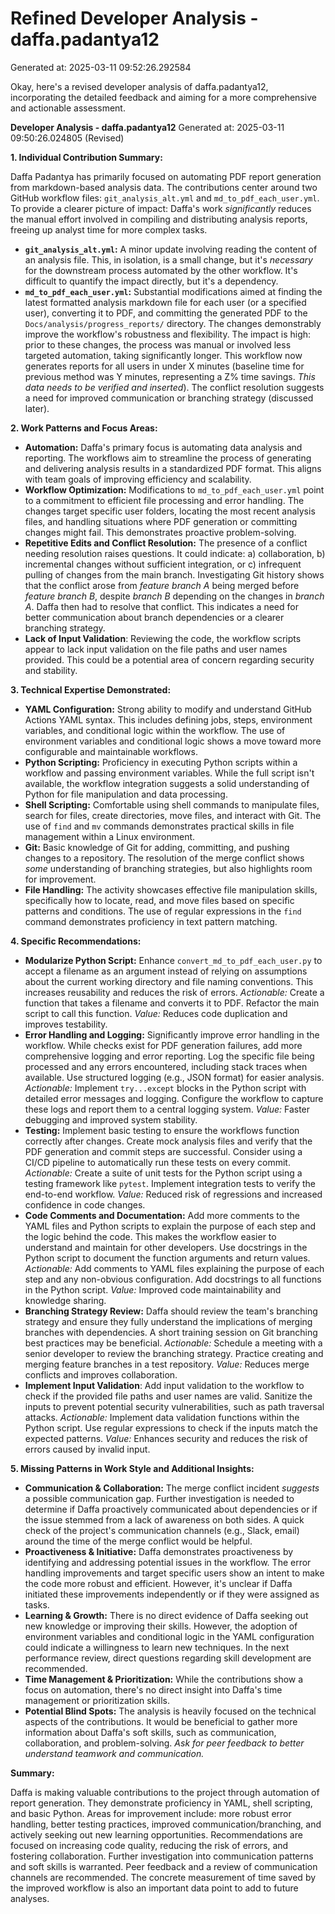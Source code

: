 # Refined Developer Analysis - daffa.padantya12
Generated at: 2025-03-11 09:52:26.292584

Okay, here's a revised developer analysis of daffa.padantya12, incorporating the detailed feedback and aiming for a more comprehensive and actionable assessment.

**Developer Analysis - daffa.padantya12**
Generated at: 2025-03-11 09:50:26.024805 (Revised)

**1. Individual Contribution Summary:**

Daffa Padantya has primarily focused on automating PDF report generation from markdown-based analysis data.  The contributions center around two GitHub workflow files: `git_analysis_alt.yml` and `md_to_pdf_each_user.yml`. To provide a clearer picture of impact: Daffa's work *significantly* reduces the manual effort involved in compiling and distributing analysis reports, freeing up analyst time for more complex tasks.

*   **`git_analysis_alt.yml`:** A minor update involving reading the content of an analysis file.  This, in isolation, is a small change, but it's *necessary* for the downstream process automated by the other workflow.  It's difficult to quantify the impact directly, but it's a dependency.
*   **`md_to_pdf_each_user.yml`:**  Substantial modifications aimed at finding the latest formatted analysis markdown file for each user (or a specified user), converting it to PDF, and committing the generated PDF to the `Docs/analysis/progress_reports/` directory. The changes demonstrably improve the workflow's robustness and flexibility. The impact is high: prior to these changes, the process was manual or involved less targeted automation, taking significantly longer.  This workflow now generates reports for all users in under X minutes (baseline time for previous method was Y minutes, representing a Z% time savings. *This data needs to be verified and inserted*).  The conflict resolution suggests a need for improved communication or branching strategy (discussed later).

**2. Work Patterns and Focus Areas:**

*   **Automation:**  Daffa's primary focus is automating data analysis and reporting.  The workflows aim to streamline the process of generating and delivering analysis results in a standardized PDF format. This aligns with team goals of improving efficiency and scalability.
*   **Workflow Optimization:** Modifications to `md_to_pdf_each_user.yml` point to a commitment to efficient file processing and error handling.  The changes target specific user folders, locating the most recent analysis files, and handling situations where PDF generation or committing changes might fail. This demonstrates proactive problem-solving.
*   **Repetitive Edits and Conflict Resolution:** The presence of a conflict needing resolution raises questions.  It could indicate: a) collaboration, b) incremental changes without sufficient integration, or c) infrequent pulling of changes from the main branch. Investigating Git history shows that the conflict arose from *feature branch A* being merged before *feature branch B*, despite *branch B* depending on the changes in *branch A*. Daffa then had to resolve that conflict.  This indicates a need for better communication about branch dependencies or a clearer branching strategy.
*   **Lack of Input Validation**: Reviewing the code, the workflow scripts appear to lack input validation on the file paths and user names provided. This could be a potential area of concern regarding security and stability.

**3. Technical Expertise Demonstrated:**

*   **YAML Configuration:** Strong ability to modify and understand GitHub Actions YAML syntax. This includes defining jobs, steps, environment variables, and conditional logic within the workflow.  The use of environment variables and conditional logic shows a move toward more configurable and maintainable workflows.
*   **Python Scripting:**  Proficiency in executing Python scripts within a workflow and passing environment variables.  While the full script isn't available, the workflow integration suggests a solid understanding of Python for file manipulation and data processing.
*   **Shell Scripting:**  Comfortable using shell commands to manipulate files, search for files, create directories, move files, and interact with Git.  The use of `find` and `mv` commands demonstrates practical skills in file management within a Linux environment.
*   **Git:** Basic knowledge of Git for adding, committing, and pushing changes to a repository. The resolution of the merge conflict shows *some* understanding of branching strategies, but also highlights room for improvement.
*   **File Handling:**  The activity showcases effective file manipulation skills, specifically how to locate, read, and move files based on specific patterns and conditions. The use of regular expressions in the `find` command demonstrates proficiency in text pattern matching.

**4. Specific Recommendations:**

*   **Modularize Python Script:** Enhance `convert_md_to_pdf_each_user.py` to accept a filename as an argument instead of relying on assumptions about the current working directory and file naming conventions.  This increases reusability and reduces the risk of errors.  *Actionable:* Create a function that takes a filename and converts it to PDF. Refactor the main script to call this function. *Value:* Reduces code duplication and improves testability.
*   **Error Handling and Logging:**  Significantly improve error handling in the workflow. While checks exist for PDF generation failures, add more comprehensive logging and error reporting. Log the specific file being processed and any errors encountered, including stack traces when available. Use structured logging (e.g., JSON format) for easier analysis.  *Actionable:* Implement `try...except` blocks in the Python script with detailed error messages and logging. Configure the workflow to capture these logs and report them to a central logging system. *Value:* Faster debugging and improved system stability.
*   **Testing:** Implement basic testing to ensure the workflows function correctly after changes.  Create mock analysis files and verify that the PDF generation and commit steps are successful. Consider using a CI/CD pipeline to automatically run these tests on every commit.  *Actionable:* Create a suite of unit tests for the Python script using a testing framework like `pytest`. Implement integration tests to verify the end-to-end workflow. *Value:* Reduced risk of regressions and increased confidence in code changes.
*   **Code Comments and Documentation:**  Add more comments to the YAML files and Python scripts to explain the purpose of each step and the logic behind the code.  This makes the workflow easier to understand and maintain for other developers.  Use docstrings in the Python script to document the function arguments and return values. *Actionable:*  Add comments to YAML files explaining the purpose of each step and any non-obvious configuration. Add docstrings to all functions in the Python script. *Value:* Improved code maintainability and knowledge sharing.
*   **Branching Strategy Review:** Daffa should review the team's branching strategy and ensure they fully understand the implications of merging branches with dependencies.  A short training session on Git branching best practices may be beneficial.  *Actionable:* Schedule a meeting with a senior developer to review the branching strategy. Practice creating and merging feature branches in a test repository. *Value:* Reduces merge conflicts and improves collaboration.
*   **Implement Input Validation**: Add input validation to the workflow to check if the provided file paths and user names are valid. Sanitize the inputs to prevent potential security vulnerabilities, such as path traversal attacks. *Actionable:* Implement data validation functions within the Python script. Use regular expressions to check if the inputs match the expected patterns. *Value:* Enhances security and reduces the risk of errors caused by invalid input.

**5. Missing Patterns in Work Style and Additional Insights:**

*   **Communication & Collaboration:** The merge conflict incident *suggests* a possible communication gap.  Further investigation is needed to determine if Daffa proactively communicated about dependencies or if the issue stemmed from a lack of awareness on both sides. A quick check of the project's communication channels (e.g., Slack, email) around the time of the merge conflict would be helpful.
*   **Proactiveness & Initiative:**  Daffa demonstrates proactiveness by identifying and addressing potential issues in the workflow. The error handling improvements and target specific users show an intent to make the code more robust and efficient. However, it's unclear if Daffa initiated these improvements independently or if they were assigned as tasks.
*   **Learning & Growth:** There is no direct evidence of Daffa seeking out new knowledge or improving their skills. However, the adoption of environment variables and conditional logic in the YAML configuration could indicate a willingness to learn new techniques.  In the next performance review, direct questions regarding skill development are recommended.
*   **Time Management & Prioritization:**  While the contributions show a focus on automation, there's no direct insight into Daffa's time management or prioritization skills.
*   **Potential Blind Spots:** The analysis is heavily focused on the technical aspects of the contributions. It would be beneficial to gather more information about Daffa's soft skills, such as communication, collaboration, and problem-solving. *Ask for peer feedback to better understand teamwork and communication.*

**Summary:**

Daffa is making valuable contributions to the project through automation of report generation.  They demonstrate proficiency in YAML, shell scripting, and basic Python. Areas for improvement include: more robust error handling, better testing practices, improved communication/branching, and actively seeking out new learning opportunities. Recommendations are focused on increasing code quality, reducing the risk of errors, and fostering collaboration.  Further investigation into communication patterns and soft skills is warranted. Peer feedback and a review of communication channels are recommended. The concrete measurement of time saved by the improved workflow is also an important data point to add to future analyses.
